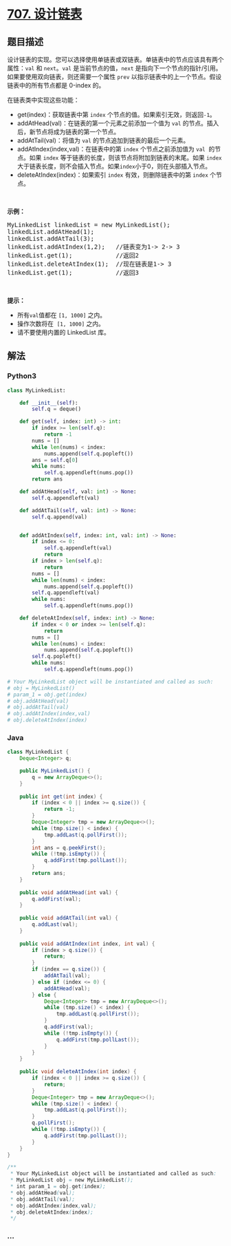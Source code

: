 # [707. 设计链表](https://leetcode-cn.com/problems/design-linked-list)



## 题目描述

<!-- 这里写题目描述 -->

<p>设计链表的实现。您可以选择使用单链表或双链表。单链表中的节点应该具有两个属性：<code>val</code>&nbsp;和&nbsp;<code>next</code>。<code>val</code>&nbsp;是当前节点的值，<code>next</code>&nbsp;是指向下一个节点的指针/引用。如果要使用双向链表，则还需要一个属性&nbsp;<code>prev</code>&nbsp;以指示链表中的上一个节点。假设链表中的所有节点都是 0-index 的。</p>

<p>在链表类中实现这些功能：</p>

<ul>
	<li>get(index)：获取链表中第&nbsp;<code>index</code>&nbsp;个节点的值。如果索引无效，则返回<code>-1</code>。</li>
	<li>addAtHead(val)：在链表的第一个元素之前添加一个值为&nbsp;<code>val</code>&nbsp;的节点。插入后，新节点将成为链表的第一个节点。</li>
	<li>addAtTail(val)：将值为&nbsp;<code>val</code> 的节点追加到链表的最后一个元素。</li>
	<li>addAtIndex(index,val)：在链表中的第&nbsp;<code>index</code>&nbsp;个节点之前添加值为&nbsp;<code>val</code>&nbsp; 的节点。如果&nbsp;<code>index</code>&nbsp;等于链表的长度，则该节点将附加到链表的末尾。如果 <code>index</code> 大于链表长度，则不会插入节点。如果<code>index</code>小于0，则在头部插入节点。</li>
	<li>deleteAtIndex(index)：如果索引&nbsp;<code>index</code> 有效，则删除链表中的第&nbsp;<code>index</code> 个节点。</li>
</ul>

<p>&nbsp;</p>

<p><strong>示例：</strong></p>

<pre>MyLinkedList linkedList = new MyLinkedList();
linkedList.addAtHead(1);
linkedList.addAtTail(3);
linkedList.addAtIndex(1,2);   //链表变为1-&gt; 2-&gt; 3
linkedList.get(1);            //返回2
linkedList.deleteAtIndex(1);  //现在链表是1-&gt; 3
linkedList.get(1);            //返回3
</pre>

<p>&nbsp;</p>

<p><strong>提示：</strong></p>

<ul>
	<li>所有<code>val</code>值都在&nbsp;<code>[1, 1000]</code>&nbsp;之内。</li>
	<li>操作次数将在&nbsp;&nbsp;<code>[1, 1000]</code>&nbsp;之内。</li>
	<li>请不要使用内置的 LinkedList 库。</li>
</ul>


## 解法

<!-- 这里可写通用的实现逻辑 -->

<!-- tabs:start -->

### **Python3**

<!-- 这里可写当前语言的特殊实现逻辑 -->

```python
class MyLinkedList:

    def __init__(self):
        self.q = deque()

    def get(self, index: int) -> int:
        if index >= len(self.q):
            return -1
        nums = []
        while len(nums) < index:
            nums.append(self.q.popleft())
        ans = self.q[0]
        while nums:
            self.q.appendleft(nums.pop())
        return ans

    def addAtHead(self, val: int) -> None:
        self.q.appendleft(val)

    def addAtTail(self, val: int) -> None:
        self.q.append(val)


    def addAtIndex(self, index: int, val: int) -> None:
        if index <= 0:
            self.q.appendleft(val)
            return
        if index > len(self.q):
            return
        nums = []
        while len(nums) < index:
            nums.append(self.q.popleft())
        self.q.appendleft(val)
        while nums:
            self.q.appendleft(nums.pop())

    def deleteAtIndex(self, index: int) -> None:
        if index < 0 or index >= len(self.q):
            return
        nums = []
        while len(nums) < index:
            nums.append(self.q.popleft())
        self.q.popleft()
        while nums:
            self.q.appendleft(nums.pop())

# Your MyLinkedList object will be instantiated and called as such:
# obj = MyLinkedList()
# param_1 = obj.get(index)
# obj.addAtHead(val)
# obj.addAtTail(val)
# obj.addAtIndex(index,val)
# obj.deleteAtIndex(index)
```

### **Java**

<!-- 这里可写当前语言的特殊实现逻辑 -->

```java
class MyLinkedList {
    Deque<Integer> q;

    public MyLinkedList() {
        q = new ArrayDeque<>();
    }
    
    public int get(int index) {
        if (index < 0 || index >= q.size()) {
            return -1;
        }
        Deque<Integer> tmp = new ArrayDeque<>();
        while (tmp.size() < index) {
            tmp.addLast(q.pollFirst());
        }
        int ans = q.peekFirst();
        while (!tmp.isEmpty()) {
            q.addFirst(tmp.pollLast());
        }
        return ans;
    }
    
    public void addAtHead(int val) {
        q.addFirst(val);
    }
    
    public void addAtTail(int val) {
        q.addLast(val);
    }
    
    public void addAtIndex(int index, int val) {
        if (index > q.size()) {
            return;
        }
        if (index == q.size()) {
            addAtTail(val);
        } else if (index <= 0) {
            addAtHead(val);
        } else {
            Deque<Integer> tmp = new ArrayDeque<>();
            while (tmp.size() < index) {
                tmp.addLast(q.pollFirst());
            }
            q.addFirst(val);
            while (!tmp.isEmpty()) {
                q.addFirst(tmp.pollLast());
            }
        }
    }
    
    public void deleteAtIndex(int index) {
        if (index < 0 || index >= q.size()) {
            return;
        }
        Deque<Integer> tmp = new ArrayDeque<>();
        while (tmp.size() < index) {
            tmp.addLast(q.pollFirst());
        }
        q.pollFirst();
        while (!tmp.isEmpty()) {
            q.addFirst(tmp.pollLast());
        }
    }
}

/**
 * Your MyLinkedList object will be instantiated and called as such:
 * MyLinkedList obj = new MyLinkedList();
 * int param_1 = obj.get(index);
 * obj.addAtHead(val);
 * obj.addAtTail(val);
 * obj.addAtIndex(index,val);
 * obj.deleteAtIndex(index);
 */
```

### **...**

```

```

<!-- tabs:end -->

